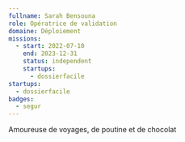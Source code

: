 ```yaml
---
fullname: Sarah Bensouna
role: Opératrice de validation
domaine: Déploiement
missions:
  - start: 2022-07-10
    end: 2023-12-31
    status: independent
    startups:
      - dossierfacile
startups:
  - dossierfacile
badges:
  - segur
---
```

Amoureuse de voyages, de poutine et de chocolat
